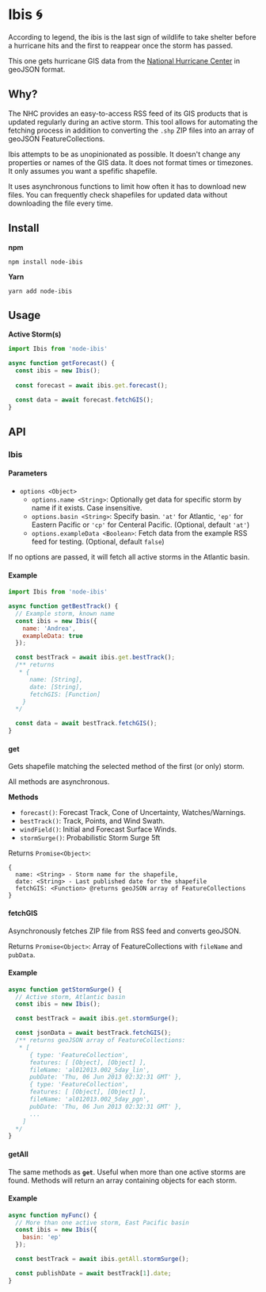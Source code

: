 
# Ibis 🌀

According to legend, the ibis is the last sign of wildlife to take shelter before a hurricane hits and the first to reappear once the storm has passed.

This one gets hurricane GIS data from the [National Hurricane Center](1) in geoJSON format.

## Why? 

The NHC provides an easy-to-access RSS feed of its GIS products that is updated regularly during an active storm. This tool allows for automating the fetching process in addiition to converting the `.shp` ZIP files into an array of geoJSON FeatureCollections.

Ibis attempts to be as unopinionated as possible. It doesn't change any properties or names of the GIS data. It does not format times or timezones. It only assumes you want a spefific shapefile.

It uses asynchronous functions to limit how often it has to download new files. You can frequently check shapefiles for updated data without downloading the file every time.

## Install
__npm__
```
npm install node-ibis
```
__Yarn__
```
yarn add node-ibis
```

## Usage

__Active Storm(s)__

```js
import Ibis from 'node-ibis'

async function getForecast() {
  const ibis = new Ibis();
 
  const forecast = await ibis.get.forecast(); 

  const data = await forecast.fetchGIS();
}
```

## API

### Ibis

#### Parameters

- `options <Object>`
  - `options.name <String>`: Optionally get data for specific storm by name if it exists. Case insensitive.
  - `options.basin <String>`: Specify basin. `'at'` for Atlantic, `'ep'` for Eastern Pacific or `'cp'` for Centeral Pacific. (Optional, default `'at'`)
  - `options.exampleData <Boolean>`: Fetch data from the example RSS feed for testing. (Optional, default `false`)

If no options are passed, it will fetch all active storms in the Atlantic basin.

#### Example

```js
import Ibis from 'node-ibis'

async function getBestTrack() {
  // Example storm, known name
  const ibis = new Ibis({
    name: 'Andrea',
    exampleData: true
  });

  const bestTrack = await ibis.get.bestTrack();
  /** returns 
   * {
      name: [String],
      date: [String],
      fetchGIS: [Function]
    }
  */

  const data = await bestTrack.fetchGIS();
}
```

#### get

Gets shapefile matching the selected method of the first (or only) storm.

All methods are asynchronous.

**Methods**
- `forecast()`: Forecast Track, Cone of Uncertainty, Watches/Warnings.
- `bestTrack()`: Track, Points, and Wind Swath.
- `windField()`: Initial and Forecast Surface Winds.
- `stormSurge()`: Probabilistic Storm Surge 5ft

Returns `Promise<Object>`:
```
{
  name: <String> - Storm name for the shapefile,
  date: <String> - Last published date for the shapefile
  fetchGIS: <Function> @returns geoJSON array of FeatureCollections
}
```

#### fetchGIS
Asynchronously fetches ZIP file from RSS feed and converts geoJSON.

Returns `Promise<Object>`: Array of FeatureCollections with `fileName` and `pubData`.

#### Example
```js
async function getStormSurge() {
  // Active storm, Atlantic basin
  const ibis = new Ibis();

  const bestTrack = await ibis.get.stormSurge();

  const jsonData = await bestTrack.fetchGIS();
  /** returns geoJSON array of FeatureCollections:
   * [ 
      { type: 'FeatureCollection',
      features: [ [Object], [Object] ],
      fileName: 'al012013.002_5day_lin',
      pubDate: 'Thu, 06 Jun 2013 02:32:31 GMT' },
      { type: 'FeatureCollection',
      features: [ [Object], [Object] ],
      fileName: 'al012013.002_5day_pgn',
      pubDate: 'Thu, 06 Jun 2013 02:32:31 GMT' },
      ...
    ]
  */
}
```

#### getAll

The same methods as **`get`**. Useful when more than one active storms are found. Methods will return an array containing objects for each storm.
#### Example
```js
async function myFunc() {
  // More than one active storm, East Pacific basin
  const ibis = new Ibis({
    basin: 'ep'
  });

  const bestTrack = await ibis.getAll.stormSurge();

  const publishDate = await bestTrack[1].date;
}
```


[1]: https://www.nhc.noaa.gov/